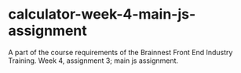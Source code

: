 # calculator-week-4-main-js-assignment
 A part of the course requirements of the Brainnest Front End Industry Training. Week 4, assignment 3; main js assignment.
